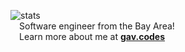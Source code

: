 ![stats](https://github-readme-stats.vercel.app/api?username=gavrh&hide=stars&show_icons=true&theme=transparent&hide_border=true&locale=en&disable_animations=true&title_color=09cd9c&icon_color=09cd9c)
<br>  Software engineer from the Bay Area!
<br>  Learn more about me at <a href="https://gav.codes">__gav.codes__</a>
